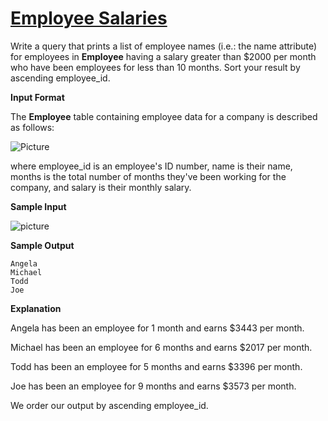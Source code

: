 # [Employee Salaries](https://www.hackerrank.com/challenges/salary-of-employees/problem)

Write a query that prints a list of employee names (i.e.: the name attribute) for employees in <strong>Employee</strong> having a salary greater than $`{\$2000}`$ per month who have been employees for less than $10$ months. Sort your result by ascending employee_id.

<strong>Input Format</strong>

The <strong>Employee</strong> table containing employee data for a company is described as follows:

![Picture](https://s3.amazonaws.com/hr-challenge-images/19629/1458557872-4396838885-ScreenShot2016-03-21at4.27.13PM.png)

where employee_id is an employee's ID number, name is their name, months is the total number of months they've been working for the company, and salary is their monthly salary.

<strong>Sample Input</strong>

![picture](https://s3.amazonaws.com/hr-challenge-images/19629/1458558202-9a8721e44b-ScreenShot2016-03-21at4.32.59PM.png)

<strong>Sample Output</strong>

<pre><code>Angela
Michael
Todd
Joe</code></pre>

<strong>Explanation</strong>

Angela has been an employee for $1$ month and earns $`{\$3443}`$ per month.

Michael has been an employee for $6$ months and earns $`{\$2017}`$ per month.

Todd has been an employee for $5$ months and earns $`{\$3396}`$ per month.

Joe has been an employee for $9$ months and earns $`{\$3573}`$ per month.

We order our output by ascending employee_id.




